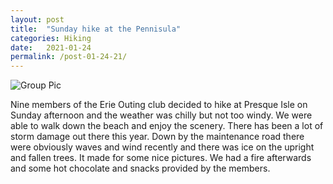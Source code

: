 ```yaml
---
layout: post
title:  "Sunday hike at the Pennisula"
categories: Hiking
date:   2021-01-24
permalink: /post-01-24-21/
---
```


![Group Pic](https://i.imgur.com/P7DZQEIh.jpg)<br>


Nine members of the Erie Outing club decided to hike at Presque Isle on Sunday afternoon and the weather was chilly but not too windy. We were able to walk down the beach and enjoy the scenery. There has been a lot of storm damage out there this year. Down by the maintenance road there were obviously waves and wind recently and there was ice on the upright and fallen trees. It made for some nice pictures. We had a fire afterwards and some hot chocolate and snacks provided by the members. 